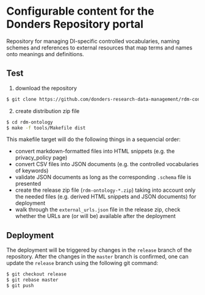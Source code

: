 # Configurable content for the Donders Repository portal

Repository for managing DI-specific controlled vocabularies, naming schemes and references to external resources that map terms and names onto meanings and definitions.

## Test

1. download the repository

  ```bash
  $ git clone https://github.com/donders-research-data-management/rdm-configurable-content-donders
  ```

2. create distribution zip file 

  ```bash
  $ cd rdm-ontology
  $ make -f tools/Makefile dist 
  ```

  This makefile target will do the following things in a sequencial order:

  - convert markdown-formatted files into HTML snippets (e.g. the privacy_policy page)
  - convert CSV files into JSON documents (e.g. the controlled vocabularies of keywords)
  - validate JSON documents as long as the corresponding `.schema` file is presented
  - create the release zip file (`rdm-ontology-*.zip`) taking into account only the needed files (e.g. derived HTML snippets and JSON documents) for deployment
  - walk through the `external_urls.json` file in the release zip, check whether the URLs are (or will be) available after the deployment
  
## Deployment

The deployment will be triggered by changes in the `release` branch of the repository. After the changes in the `master` branch is confirmed, one can update the `release` branch using the following git command:

```bash
$ git checkout release
$ git rebase master
$ git push
```
